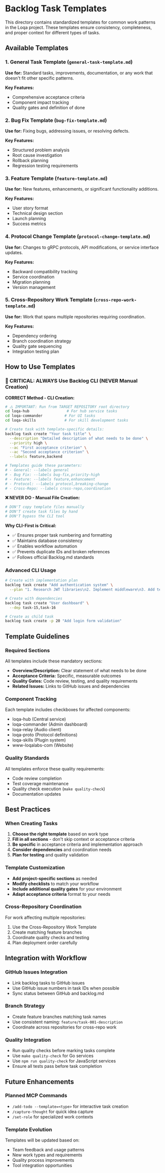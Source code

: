 # Backlog Task Templates

This directory contains standardized templates for common work patterns in the Loqa project. These templates ensure consistency, completeness, and proper context for different types of tasks.

## Available Templates

### 1. General Task Template (`general-task-template.md`)
**Use for:** Standard tasks, improvements, documentation, or any work that doesn't fit other specific patterns.

**Key Features:**
- Comprehensive acceptance criteria
- Component impact tracking
- Quality gates and definition of done

### 2. Bug Fix Template (`bug-fix-template.md`)
**Use for:** Fixing bugs, addressing issues, or resolving defects.

**Key Features:**
- Structured problem analysis
- Root cause investigation
- Rollback planning
- Regression testing requirements

### 3. Feature Template (`feature-template.md`)
**Use for:** New features, enhancements, or significant functionality additions.

**Key Features:**
- User story format
- Technical design section
- Launch planning
- Success metrics

### 4. Protocol Change Template (`protocol-change-template.md`)
**Use for:** Changes to gRPC protocols, API modifications, or service interface updates.

**Key Features:**
- Backward compatibility tracking
- Service coordination
- Migration planning
- Version management

### 5. Cross-Repository Work Template (`cross-repo-work-template.md`)
**Use for:** Work that spans multiple repositories requiring coordination.

**Key Features:**
- Dependency ordering
- Branch coordination strategy
- Quality gate sequencing
- Integration testing plan

## How to Use Templates

### 🚨 CRITICAL: ALWAYS Use Backlog CLI (NEVER Manual Creation)

**CORRECT Method - CLI Creation:**
```bash
# ⚠️ IMPORTANT: Run from TARGET REPOSITORY root directory
cd loqa-hub                 # For hub service tasks
cd loqa-commander          # For UI tasks
cd loqa-skills             # For skill development tasks

# Create task with template-specific details:
backlog task create "Your task title" \
  --description "Detailed description of what needs to be done" \
  --priority high \
  --ac "First acceptance criterion" \
  --ac "Second acceptance criterion" \
  --labels feature,backend

# Templates guide these parameters:
# - General: --labels general
# - Bug Fix: --labels bug-fix,priority-high  
# - Feature: --labels feature,enhancement
# - Protocol: --labels protocol,breaking-change
# - Cross-Repo: --labels cross-repo,coordination
```

**❌ NEVER DO - Manual File Creation:**
```bash
# DON'T copy template files manually
# DON'T create task files by hand
# DON'T bypass the CLI tool
```

**Why CLI-First is Critical:**
- ✅ Ensures proper task numbering and formatting
- ✅ Maintains database consistency
- ✅ Enables workflow automation
- ✅ Prevents duplicate IDs and broken references
- ✅ Follows official Backlog.md standards

### Advanced CLI Usage
```bash
# Create with implementation plan
backlog task create "Add authentication system" \
  --plan "1. Research JWT libraries\n2. Implement middleware\n3. Add tests"

# Create with dependencies
backlog task create "User dashboard" \
  --dep task-15,task-16

# Create as child task
backlog task create -p 20 "Add login form validation"
```

## Template Guidelines

### Required Sections
All templates include these mandatory sections:
- **Overview/Description:** Clear statement of what needs to be done
- **Acceptance Criteria:** Specific, measurable outcomes
- **Quality Gates:** Code review, testing, and quality requirements
- **Related Issues:** Links to GitHub issues and dependencies

### Component Tracking
Each template includes checkboxes for affected components:
- loqa-hub (Central service)
- loqa-commander (Admin dashboard)
- loqa-relay (Audio client)
- loqa-proto (Protocol definitions)
- loqa-skills (Plugin system)
- www-loqalabs-com (Website)

### Quality Standards
All templates enforce these quality requirements:
- Code review completion
- Test coverage maintenance
- Quality check execution (`make quality-check`)
- Documentation updates

## Best Practices

### When Creating Tasks
1. **Choose the right template** based on work type
2. **Fill in all sections** - don't skip context or acceptance criteria
3. **Be specific** in acceptance criteria and implementation approach
4. **Consider dependencies** and coordination needs
5. **Plan for testing** and quality validation

### Template Customization
- **Add project-specific sections** as needed
- **Modify checklists** to match your workflow
- **Include additional quality gates** for your environment
- **Adapt acceptance criteria** format to your needs

### Cross-Repository Coordination
For work affecting multiple repositories:
1. Use the Cross-Repository Work Template
2. Create matching feature branches
3. Coordinate quality checks and testing
4. Plan deployment order carefully

## Integration with Workflow

### GitHub Issues Integration
- Link backlog tasks to GitHub issues
- Use GitHub issue numbers in task IDs when possible
- Sync status between GitHub and backlog.md

### Branch Strategy
- Create feature branches matching task names
- Use consistent naming: `feature/task-001-description`
- Coordinate across repositories for cross-repo work

### Quality Integration
- Run quality checks before marking tasks complete
- Use `make quality-check` for Go services
- Use `npm run quality-check` for JavaScript services
- Ensure all tests pass before task completion

## Future Enhancements

### Planned MCP Commands
- `/add-todo --template=<type>` for interactive task creation
- `/capture-thought` for quick idea capture
- `/set-role` for specialized work contexts

### Template Evolution
Templates will be updated based on:
- Team feedback and usage patterns
- New work types and requirements
- Quality process improvements
- Tool integration opportunities